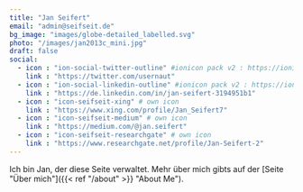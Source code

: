 ```yaml
---
title: "Jan Seifert"
email: "admin@seifseit.de"
bg_image: "images/globe-detailed_labelled.svg"
photo: "/images/jan2013c_mini.jpg"
draft: false
social:
  - icon : "ion-social-twitter-outline" #ionicon pack v2 : https://ionicons.com/v2/
    link : "https://twitter.com/usernaut"
  - icon : "ion-social-linkedin-outline" #ionicon pack v2 : https://ionicons.com/v2/
    link : "https://de.linkedin.com/in/jan-seifert-3194951b1"
  - icon : "icon-seifseit-xing" # own icon
    link : "https://www.xing.com/profile/Jan_Seifert7"
  - icon : "icon-seifseit-medium" # own icon
    link : "https://medium.com/@jan.seifert"
  - icon : "icon-seifseit-researchgate" # own icon
    link : "https://www.researchgate.net/profile/Jan-Seifert-2"
---
```


Ich bin Jan, der diese Seite verwaltet. Mehr über mich gibts auf der [Seite "Über mich"]({{< ref "/about" >}} "About Me").